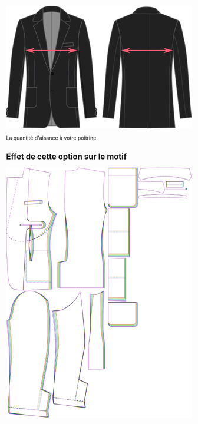 
![Aisance de poitrine](chestease.svg)

La quantité d'aisance à votre poitrine.


## Effet de cette option sur le motif
![Cette image montre l'effet de cette option en superposant plusieurs variantes qui ont une valeur différente pour cette option](jaeger_chestease_sample.svg "Effet de cette option sur le motif")